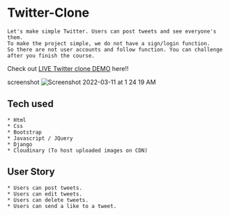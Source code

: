 # Twitter-Clone

```
Let's make simple Twitter. Users can post tweets and see everyone's them.
To make the project simple, we do not have a sign/login function.
So there are not user accounts and follow function. You can challenge after you finish the course.
```
Check out [LIVE Twitter clone DEMO](https://twitter-clone-waseem.herokuapp.com/) here!!

screenshot
![Screenshot 2022-03-11 at 1 24 19 AM](https://user-images.githubusercontent.com/98920162/157744372-c6d54ab6-58a3-4d70-b1e1-9da40bb1756b.png)



## Tech used
```
* Html
* Css
* Bootstrap
* Javascript / JQuery
* Django
* Cloudinary (To host uploaded images on CDN)
```
## User Story
```
* Users can post tweets.
* Users can edit tweets.
* Users can delete tweets.
* Users can send a like to a tweet.
```
